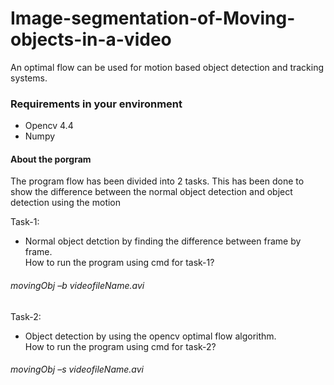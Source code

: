 # Image-segmentation-of-Moving-objects-in-a-video
An optimal flow can be used for motion based object detection and tracking systems. 

### Requirements in your environment
+ Opencv 4.4
+ Numpy

#### About the porgram
The program flow has been divided into 2 tasks. This has been done to show the difference between the normal object detection and object detection using the motion

Task-1: 
+ Normal object detction by finding the difference between frame by frame. \
How to run the program using cmd for task-1?
###### movingObj –b videofileName.avi

Task-2: 
+ Object detection by using the opencv optimal flow algorithm. \
How to run the program using cmd for task-2?
###### movingObj –s videofileName.avi
